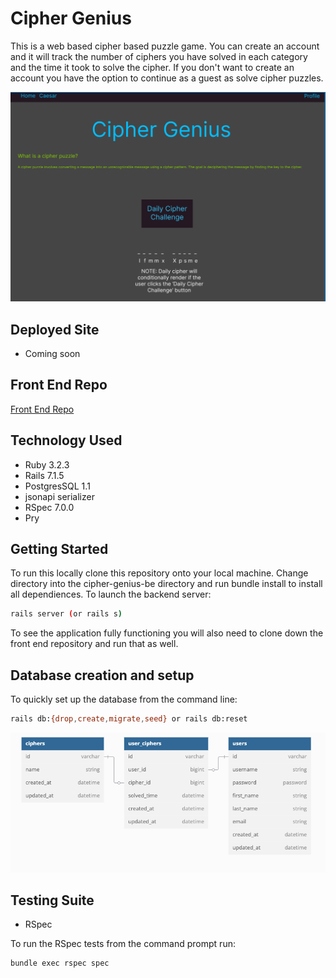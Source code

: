 # Cipher Genius

This is a web based cipher based puzzle game. You can create an account and it will track the number of ciphers you have solved in each category and the time it took to solve the cipher. If you don't want to create an account you have the option to continue as a guest as solve cipher puzzles.

![homepage image](cipher_genius_homepage.png)

## Deployed Site
- Coming soon

## Front End Repo
[Front End Repo](https://github.com/MiTOBrien/cipher_genius_fe/tree/main)

## Technology Used
* Ruby 3.2.3
* Rails 7.1.5
* PostgresSQL 1.1
* jsonapi serializer
* RSpec 7.0.0
* Pry

## Getting Started
To run this locally clone this repository onto your local machine. Change directory into the cipher-genius-be directory and run bundle install to install all dependiences. To launch the backend server:

```sh
rails server (or rails s)
```

To see the application fully functioning you will also need to clone down the front end repository and run that as well.

## Database creation and setup
To quickly set up the database from the command line:
```sh
rails db:{drop,create,migrate,seed} or rails db:reset
```

![db schema](cipher_genius_db_schema.png)

## Testing Suite
* RSpec

To run the RSpec tests from the command prompt run:
```sh
bundle exec rspec spec
```